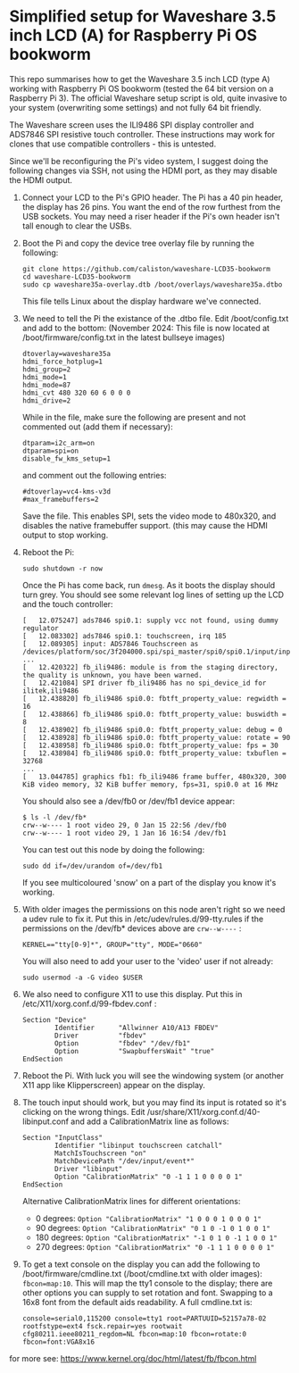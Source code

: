 Simplified setup for Waveshare 3.5 inch LCD (A) for Raspberry Pi OS bookworm
============================================================================

This repo summarises how to get the Waveshare 3.5 inch LCD (type A) working with Raspberry Pi OS bookworm (tested the 64 bit version on a Raspberry 
Pi 3).  The official Waveshare setup script is old, quite invasive to your system (overwriting some settings) and not fully 64 bit friendly.

The Waveshare screen uses the ILI9486 SPI display controller and ADS7846 SPI resistive touch controller.  These instructions may work for clones that 
use compatible controllers - this is untested.

Since we'll be reconfiguring the Pi's video system, I suggest doing the following changes via SSH, not using the HDMI port, as they may disable the HDMI output.


1. Connect your LCD to the Pi's GPIO header.  The Pi has a 40 pin header, the display has 26 pins.  You want the end of the row furthest from the USB 
sockets.  You may need a riser header if the Pi's own header isn't tall enough to clear the USBs.

2. Boot the Pi and copy the device tree overlay file by running the following:

   ```
   git clone https://github.com/caliston/waveshare-LCD35-bookworm
   cd waveshare-LCD35-bookworm
   sudo cp waveshare35a-overlay.dtb /boot/overlays/waveshare35a.dtbo
   ```

   This file tells Linux about the display hardware we've connected.

3. We need to tell the Pi the existance of the .dtbo file.  Edit /boot/config.txt and add to the bottom:
(November 2024: This file is now located at /boot/firmware/config.txt in the latest bullseye images)

   ```
   dtoverlay=waveshare35a
   hdmi_force_hotplug=1
   hdmi_group=2
   hdmi_mode=1
   hdmi_mode=87
   hdmi_cvt 480 320 60 6 0 0 0
   hdmi_drive=2
   ```

   While in the file, make sure the following are present and not commented out (add them if necessary):

   ```
   dtparam=i2c_arm=on
   dtparam=spi=on
   disable_fw_kms_setup=1
   ```

   and comment out the following entries:

   ```
   #dtoverlay=vc4-kms-v3d
   #max_framebuffers=2
   ```

   Save the file.  This enables SPI, sets the video mode to 480x320, and disables the native framebuffer support.
   (this may cause the HDMI output to stop working.

4. Reboot the Pi:

   ```
   sudo shutdown -r now
   ```

   Once the Pi has come back, run `dmesg`.  As it boots the display should turn grey.  You should see some relevant log lines of setting up the LCD and the touch controller:

   ```
   [   12.075247] ads7846 spi0.1: supply vcc not found, using dummy regulator
   [   12.083302] ads7846 spi0.1: touchscreen, irq 185
   [   12.089305] input: ADS7846 Touchscreen as /devices/platform/soc/3f204000.spi/spi_master/spi0/spi0.1/input/input0
   ...
   [   12.420322] fb_ili9486: module is from the staging directory, the quality is unknown, you have been warned.
   [   12.421084] SPI driver fb_ili9486 has no spi_device_id for ilitek,ili9486
   [   12.438820] fb_ili9486 spi0.0: fbtft_property_value: regwidth = 16
   [   12.438866] fb_ili9486 spi0.0: fbtft_property_value: buswidth = 8
   [   12.438902] fb_ili9486 spi0.0: fbtft_property_value: debug = 0
   [   12.438928] fb_ili9486 spi0.0: fbtft_property_value: rotate = 90
   [   12.438958] fb_ili9486 spi0.0: fbtft_property_value: fps = 30
   [   12.438984] fb_ili9486 spi0.0: fbtft_property_value: txbuflen = 32768
   ...
   [   13.044785] graphics fb1: fb_ili9486 frame buffer, 480x320, 300 KiB video memory, 32 KiB buffer memory, fps=31, spi0.0 at 16 MHz
   ```

   You should also see a /dev/fb0 or /dev/fb1 device appear:

   ```
   $ ls -l /dev/fb*
   crw--w---- 1 root video 29, 0 Jan 15 22:56 /dev/fb0
   crw--w---- 1 root video 29, 1 Jan 16 16:54 /dev/fb1
   ```

   You can test out this node by doing the following:

   ```
   sudo dd if=/dev/urandom of=/dev/fb1
   ```

   If you see multicoloured 'snow' on a part of the display you know it's working.

5. With older images the permissions on this node aren't right so we need a udev rule to fix it.  Put this in /etc/udev/rules.d/99-tty.rules if the permissions on the /dev/fb* devices above are `crw--w----` :

   ```
   KERNEL=="tty[0-9]*", GROUP="tty", MODE="0660"
   ```

   You will also need to add your user to the 'video' user if not already:

   ```
   sudo usermod -a -G video $USER
   ```

6. We also need to configure X11 to use this display.  Put this in /etc/X11/xorg.conf.d/99-fbdev.conf :

   ```
   Section "Device"
           Identifier      "Allwinner A10/A13 FBDEV"
           Driver          "fbdev"
           Option          "fbdev" "/dev/fb1"
           Option          "SwapbuffersWait" "true"
   EndSection
   ```

7. Reboot the Pi.  With luck you will see the windowing system (or another X11 app like Klipperscreen) appear on the display.

8. The touch input should work, but you may find its input is rotated so it's clicking on the wrong things.  Edit /usr/share/X11/xorg.conf.d/40-libinput.conf and add a 
CalibrationMatrix line as follows:

   ```
   Section "InputClass"
           Identifier "libinput touchscreen catchall"
           MatchIsTouchscreen "on"
           MatchDevicePath "/dev/input/event*"
           Driver "libinput"
           Option "CalibrationMatrix" "0 -1 1 1 0 0 0 0 1"
   EndSection
   ```

   Alternative CalibrationMatrix lines for different orientations:

   - 0 degrees: `Option "CalibrationMatrix" "1 0 0 0 1 0 0 0 1"`
   - 90 degrees: `Option "CalibrationMatrix" "0 1 0 -1 0 1 0 0 1"`
   - 180 degrees: `Option "CalibrationMatrix" "-1 0 1 0 -1 1 0 0 1"`
   - 270 degrees: `Option "CalibrationMatrix" "0 -1 1 1 0 0 0 0 1"`

9. To get a text console on the display you can add the following to /boot/firmware/cmdline.txt (/boot/cmdline.txt with older images): ` fbcon=map:10`.
This will map the tty1 console to the display; there are other options you can supply to set rotation and font. Swapping to a 16x8 font from the default aids readability.
A full cmdline.txt is:
   ```
   console=serial0,115200 console=tty1 root=PARTUUID=52157a78-02 rootfstype=ext4 fsck.repair=yes rootwait cfg80211.ieee80211_regdom=NL fbcon=map:10 fbcon=rotate:0 fbcon=font:VGA8x16
   ```
for more see: https://www.kernel.org/doc/html/latest/fb/fbcon.html
